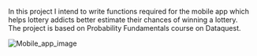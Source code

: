 In this project I intend to write  functions required for the mobile app which helps lottery addicts better estimate their chances of winning a lottery.  
The project is based on Probability Fundamentals course on Dataquest.  

![Mobile_app_image](https://user-images.githubusercontent.com/79214748/225957459-e14f962d-d1ff-467a-b1a1-e72b6ec07986.png)
